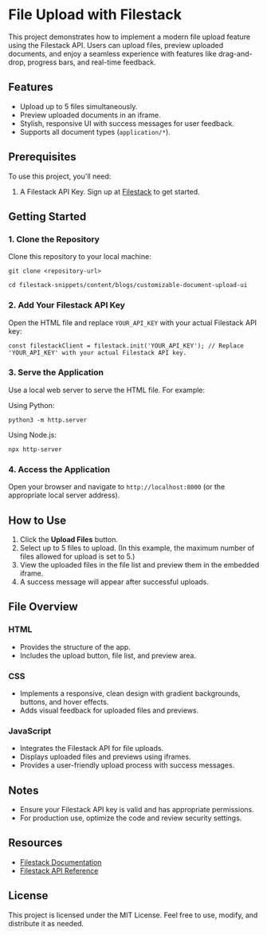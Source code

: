 # File Upload with Filestack

This project demonstrates how to implement a modern file upload feature using the Filestack API. Users can upload files, preview uploaded documents, and enjoy a seamless experience with features like drag-and-drop, progress bars, and real-time feedback.

## Features
- Upload up to 5 files simultaneously.
- Preview uploaded documents in an iframe.
- Stylish, responsive UI with success messages for user feedback.
- Supports all document types (`application/*`).

## Prerequisites
To use this project, you'll need:
1. A Filestack API Key. Sign up at [Filestack](https://www.filestack.com) to get started.

## Getting Started
### 1. Clone the Repository
Clone this repository to your local machine:

`git clone <repository-url>`

`cd filestack-snippets/content/blogs/customizable-document-upload-ui`

### 2. Add Your Filestack API Key
Open the HTML file and replace `YOUR_API_KEY` with your actual Filestack API key:

`const filestackClient = filestack.init('YOUR_API_KEY'); // Replace 'YOUR_API_KEY' with your actual Filestack API key.`

### 3. Serve the Application
Use a local web server to serve the HTML file. For example:

Using Python:

`python3 -m http.server`

Using Node.js:

`npx http-server`

### 4. Access the Application
Open your browser and navigate to `http://localhost:8000` (or the appropriate local server address).

## How to Use
1. Click the **Upload Files** button.
2. Select up to 5 files to upload. (In this example, the maximum number of files allowed for upload is set to 5.)
3. View the uploaded files in the file list and preview them in the embedded iframe.
4. A success message will appear after successful uploads.
   
## File Overview
### HTML
- Provides the structure of the app.
- Includes the upload button, file list, and preview area.

### CSS
- Implements a responsive, clean design with gradient backgrounds, buttons, and hover effects.
- Adds visual feedback for uploaded files and previews.

### JavaScript
- Integrates the Filestack API for file uploads.
- Displays uploaded files and previews using iframes.
- Provides a user-friendly upload process with success messages.

## Notes
- Ensure your Filestack API key is valid and has appropriate permissions.
- For production use, optimize the code and review security settings.
  
## Resources
- [Filestack Documentation](https://www.filestack.com/docs/)
- [Filestack API Reference](https://www.filestack.com/docs/api/)

## License
This project is licensed under the MIT License. Feel free to use, modify, and distribute it as needed.


